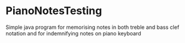 # PianoNotesTesting
Simple java program for memorising notes in both treble and bass clef notation and for indemnifying notes on piano keyboard

